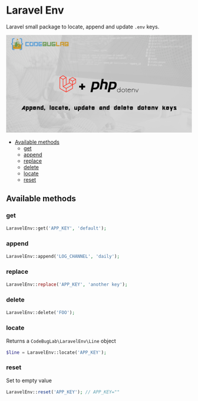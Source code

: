 # Laravel Env <!-- omit in toc -->

Laravel small package to locate, append and update `.env` keys.

![Laravel env](banner.png)

- [Available methods](#available-methods)
  - [get](#get)
  - [append](#append)
  - [replace](#replace)
  - [delete](#delete)
  - [locate](#locate)
  - [reset](#reset)

## Available methods

### get

```php
LaravelEnv::get('APP_KEY', 'default');
```

### append

```php
LaravelEnv::append('LOG_CHANNEL', 'daily');
```

### replace

```php
LaravelEnv::replace('APP_KEY', 'another key');
```

### delete

```php
LaravelEnv::delete('FOO');
```

### locate

Returns a `CodeBugLab\LaravelEnv\Line` object

```php
$line = LaravelEnv::locate('APP_KEY');
```

### reset

Set to empty value

```php
LaravelEnv::reset('APP_KEY'); // APP_KEY=""
```
